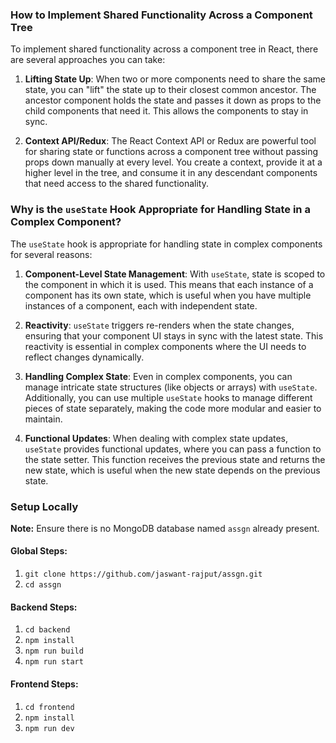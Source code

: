 
### How to Implement Shared Functionality Across a Component Tree

To implement shared functionality across a component tree in React, there are several approaches you can take:

1. **Lifting State Up**: When two or more components need to share the same state, you can "lift" the state up to their closest common ancestor. The ancestor component holds the state and passes it down as props to the child components that need it. This allows the components to stay in sync.

2. **Context API/Redux**: The React Context API or Redux are powerful tool for sharing state or functions across a component tree without passing props down manually at every level. You create a context, provide it at a higher level in the tree, and consume it in any descendant components that need access to the shared functionality.

### Why is the `useState` Hook Appropriate for Handling State in a Complex Component?

The `useState` hook is appropriate for handling state in complex components for several reasons:

1. **Component-Level State Management**: With `useState`, state is scoped to the component in which it is used. This means that each instance of a component has its own state, which is useful when you have multiple instances of a component, each with independent state.

2. **Reactivity**: `useState` triggers re-renders when the state changes, ensuring that your component UI stays in sync with the latest state. This reactivity is essential in complex components where the UI needs to reflect changes dynamically.

3. **Handling Complex State**: Even in complex components, you can manage intricate state structures (like objects or arrays) with `useState`. Additionally, you can use multiple `useState` hooks to manage different pieces of state separately, making the code more modular and easier to maintain.

4. **Functional Updates**: When dealing with complex state updates, `useState` provides functional updates, where you can pass a function to the state setter. This function receives the previous state and returns the new state, which is useful when the new state depends on the previous state.



### Setup Locally

**Note:** Ensure there is no MongoDB database named `assgn` already present.

#### Global Steps:
1. `git clone https://github.com/jaswant-rajput/assgn.git`
2. `cd assgn`

#### Backend Steps:
1. `cd backend`
2. `npm install`
3. `npm run build`
4. `npm run start`

#### Frontend Steps:
1. `cd frontend`
2. `npm install`
3. `npm run dev`



